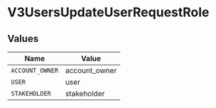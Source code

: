 # V3UsersUpdateUserRequestRole


## Values

| Name            | Value           |
| --------------- | --------------- |
| `ACCOUNT_OWNER` | account_owner   |
| `USER`          | user            |
| `STAKEHOLDER`   | stakeholder     |